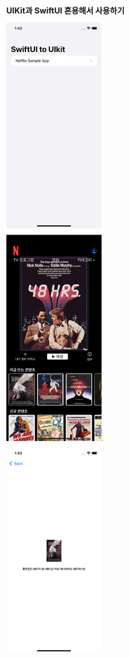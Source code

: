 ## UIKit과 SwiftUI 혼용해서 사용하기

<img src="./images/Sample_01.png" width="50%" />  

<img src="./images/Sample_02.png" width="50%" />. 

<img src="./images/Sample_03.png" width="50%" />  
